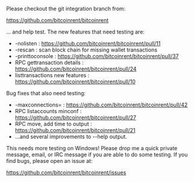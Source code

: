 Please checkout the git integration branch from:

https://github.com/bitcoinrent/bitcoinrent

... and help test.  The new features that need testing are:

* -nolisten : https://github.com/bitcoinrent/bitcoinrent/pull/11
* -rescan : scan block chain for missing wallet transactions
* -printtoconsole : https://github.com/bitcoinrent/bitcoinrent/pull/37
* RPC gettransaction details : https://github.com/bitcoinrent/bitcoinrent/pull/24
* listtransactions new features : https://github.com/bitcoinrent/bitcoinrent/pull/10

Bug fixes that also need testing:

* -maxconnections= : https://github.com/bitcoinrent/bitcoinrent/pull/42
* RPC listaccounts minconf : https://github.com/bitcoinrent/bitcoinrent/pull/27
* RPC move, add time to output : https://github.com/bitcoinrent/bitcoinrent/pull/21
* ...and several improvements to --help output.

This needs more testing on Windows!  Please drop me a quick private message, email, or IRC message if you are able to do some testing.  If you find bugs, please open an issue at:

https://github.com/bitcoinrent/bitcoinrent/issues
